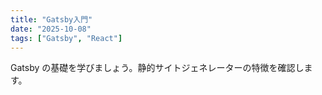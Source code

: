 ```yaml
---
title: "Gatsby入門"
date: "2025-10-08"
tags: ["Gatsby", "React"]
---
```


Gatsby の基礎を学びましょう。静的サイトジェネレーターの特徴を確認します。
